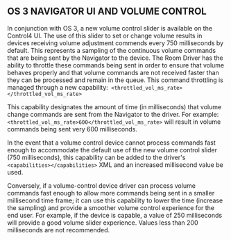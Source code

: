 ## OS 3 NAVIGATOR UI AND VOLUME CONTROL

In conjunction with OS 3, a new volume control slider is available on the Control4 UI. The use of this slider to set or change volume results in devices receiving volume adjustment commends every 750 milliseconds by default. This represents a sampling of the continuous volume commands that are being sent by the Navigator to the device. The Room Driver has the ability to throttle these commands being sent in order to ensure that volume behaves properly and that volume commands are not received faster than they can be processed and remain in the queue. This command throttling is managed through a new capability:` <throttled_vol_ms_rate></throttled_vol_ms_rate>`
 
This capability designates the amount of time (in milliseconds) that volume change commands are sent from the Navigator to the driver. For example: `<throttled_vol_ms_rate>600</throttled_vol_ms_rate>` will result in volume commands being sent very 600 milliseconds.
 
In the event that a volume control device cannot process commands fast enough to accommodate the default use of the new volume control slider (750 milliseconds), this capability can be added to the driver's `<capabilities></capabilities>` XML and an increased millisecond value be used.
 
Conversely, if a volume-control device driver can process volume commands fast enough to allow more commands being sent in a smaller millisecond time frame; it can use this capability to lower the time (increase the sampling) and provide a smoother volume control experience for the end user. For example, if the device is capable, a value of 250 milliseconds will provide a good volume slider experience. Values less than 200 milliseconds are not recommended.